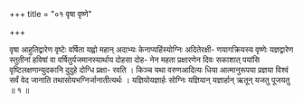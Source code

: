 +++
title = "०१ वृषा वृष्णे"

+++

वृषा आहुतिद्वारेण वृष्टेः वर्षिता यह्वो महान् अदाभ्यः केनाप्यहिंस्योग्निः अदितेरक्षी- णयागक्रियस्य वृष्णेः यज्ञद्वारेण स्तुतीनां हविषां वा वर्षितुर्यजमानस्यार्थाय दोहसा दोह- नेन महता प्रक्षारणेन दिवः सकाशात् पयांसि वृष्टिलक्षणान्युदकानि दुदुहे दोग्धि प्रक्षा- रवति । किञ्च यथा वरुणआदित्यः धिया आत्मानुरूपया प्रज्ञया विश्वं सर्वं वेद जानाति तथासोयभग्निर्जानातीत्यर्थः । यज्ञियोयज्ञार्हः सोग्निः यज्ञियान् यज्ञार्हान् ऋतून् यजतु पूजयतु ॥ १ ॥